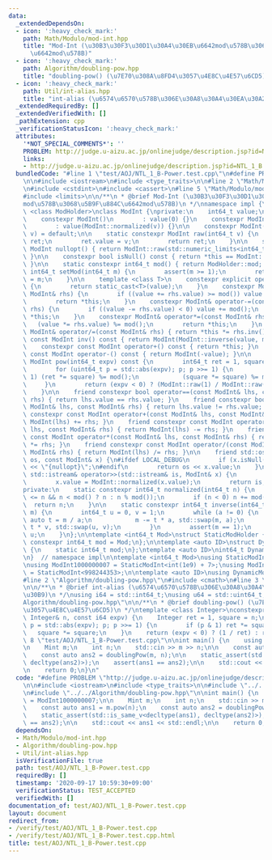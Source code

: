 ```yaml
---
data:
  _extendedDependsOn:
  - icon: ':heavy_check_mark:'
    path: Math/Modulo/mod-int.hpp
    title: "Mod-Int (\u30B3\u30F3\u30D1\u30A4\u30EB\u6642mod\u578B\u3068\u5B9F\u884C\
      \u6642mod\u578B)"
  - icon: ':heavy_check_mark:'
    path: Algorithm/doubling-pow.hpp
    title: "doubling-pow() (\u7E70\u308A\u8FD4\u3057\u4E8C\u4E57\u6CD5)"
  - icon: ':heavy_check_mark:'
    path: Util/int-alias.hpp
    title: "int-alias (\u6574\u6570\u578B\u306E\u30A8\u30A4\u30EA\u30A2\u30B9)"
  _extendedRequiredBy: []
  _extendedVerifiedWith: []
  _pathExtension: cpp
  _verificationStatusIcon: ':heavy_check_mark:'
  attributes:
    '*NOT_SPECIAL_COMMENTS*': ''
    PROBLEM: http://judge.u-aizu.ac.jp/onlinejudge/description.jsp?id=NTL_1_B
    links:
    - http://judge.u-aizu.ac.jp/onlinejudge/description.jsp?id=NTL_1_B
  bundledCode: "#line 1 \"test/AOJ/NTL_1_B-Power.test.cpp\"\n#define PROBLEM \"http://judge.u-aizu.ac.jp/onlinejudge/description.jsp?id=NTL_1_B\"\
    \n\n#include <iostream>\n#include <type_traits>\n\n#line 2 \"Math/Modulo/mod-int.hpp\"\
    \n#include <cstdint>\n#include <cassert>\n#line 5 \"Math/Modulo/mod-int.hpp\"\n\
    #include <limits>\n\n/**\n * @brief Mod-Int (\u30B3\u30F3\u30D1\u30A4\u30EB\u6642\
    mod\u578B\u3068\u5B9F\u884C\u6642mod\u578B)\n */\nnamespace impl {\n\ntemplate\
    \ <class ModHolder>\nclass ModInt {\nprivate:\n    int64_t value;\n\npublic:\n\
    \    constexpr ModInt()\n        : value(0) {}\n    constexpr ModInt(int64_t v)\n\
    \        : value(ModInt::normalized(v)) {}\n\n    constexpr ModInt(const ModInt&\
    \ v) = default;\n\n    static constexpr ModInt raw(int64_t v) {\n        ModInt\
    \ ret;\n        ret.value = v;\n        return ret;\n    }\n\n    static constexpr\
    \ ModInt nullopt() { return ModInt::raw(std::numeric_limits<int64_t>::min());\
    \ }\n\n    constexpr bool isNull() const { return *this == ModInt::nullopt();\
    \ }\n\n    static constexpr int64_t mod() { return ModHolder::mod; }\n\n    static\
    \ int64_t setMod(int64_t m) {\n        assert(m >= 1);\n        return ModHolder::mod\
    \ = m;\n    }\n\n    template <class T>\n    constexpr explicit operator T() const\
    \ {\n        return static_cast<T>(value);\n    }\n    constexpr ModInt& operator+=(const\
    \ ModInt& rhs) {\n        if ((value += rhs.value) >= mod()) value -= mod();\n\
    \        return *this;\n    }\n    constexpr ModInt& operator-=(const ModInt&\
    \ rhs) {\n        if ((value -= rhs.value) < 0) value += mod();\n        return\
    \ *this;\n    }\n    constexpr ModInt& operator*=(const ModInt& rhs) {\n     \
    \   (value *= rhs.value) %= mod();\n        return *this;\n    }\n    constexpr\
    \ ModInt& operator/=(const ModInt& rhs) { return *this *= rhs.inv(); }\n    constexpr\
    \ const ModInt inv() const { return ModInt(ModInt::inverse(value, mod())); }\n\
    \    constexpr const ModInt operator+() const { return *this; }\n    constexpr\
    \ const ModInt operator-() const { return ModInt(-value); }\n\n    constexpr const\
    \ ModInt pow(int64_t expv) const {\n        int64_t ret = 1, square = value;\n\
    \        for (uint64_t p = std::abs(expv); p; p >>= 1) {\n            if (p &\
    \ 1) (ret *= square) %= mod();\n            (square *= square) %= mod();\n   \
    \     }\n        return (expv < 0) ? (ModInt::raw(1) / ModInt::raw(ret)) : ModInt::raw(ret);\n\
    \    }\n\n    friend constexpr bool operator==(const ModInt& lhs, const ModInt&\
    \ rhs) { return lhs.value == rhs.value; }\n    friend constexpr bool operator!=(const\
    \ ModInt& lhs, const ModInt& rhs) { return lhs.value != rhs.value; }\n    friend\
    \ constexpr const ModInt operator+(const ModInt& lhs, const ModInt& rhs) { return\
    \ ModInt(lhs) += rhs; }\n    friend constexpr const ModInt operator-(const ModInt&\
    \ lhs, const ModInt& rhs) { return ModInt(lhs) -= rhs; }\n    friend constexpr\
    \ const ModInt operator*(const ModInt& lhs, const ModInt& rhs) { return ModInt(lhs)\
    \ *= rhs; }\n    friend constexpr const ModInt operator/(const ModInt& lhs, const\
    \ ModInt& rhs) { return ModInt(lhs) /= rhs; }\n\n    friend std::ostream& operator<<(std::ostream&\
    \ os, const ModInt& x) {\n#ifdef LOCAL_DEBUG\n        if (x.isNull()) return os\
    \ << \"{nullopt}\";\n#endif\n        return os << x.value;\n    }\n\n    friend\
    \ std::istream& operator>>(std::istream& is, ModInt& x) {\n        is >> x.value;\n\
    \        x.value = ModInt::normalized(x.value);\n        return is;\n    }\n\n\
    private:\n    static constexpr int64_t normalized(int64_t n) {\n        n = (-mod()\
    \ <= n && n < mod() ? n : n % mod());\n        if (n < 0) n += mod();\n      \
    \  return n;\n    }\n\n    static constexpr int64_t inverse(int64_t a, int64_t\
    \ m) {\n        int64_t u = 0, v = 1;\n        while (a != 0) {\n            const\
    \ auto t = m / a;\n            m -= t * a, std::swap(m, a);\n            u -=\
    \ t * v, std::swap(u, v);\n        }\n        assert(m == 1);\n        return\
    \ u;\n    }\n};\n\ntemplate <int64_t Mod>\nstruct StaticModHolder {\n    static\
    \ constexpr int64_t mod = Mod;\n};\n\ntemplate <auto ID>\nstruct DynamicModHolder\
    \ {\n    static int64_t mod;\n};\ntemplate <auto ID>\nint64_t DynamicModHolder<ID>::mod;\n\
    \n}  // namespace impl\n\ntemplate <int64_t Mod>\nusing StaticModInt = impl::ModInt<impl::StaticModHolder<Mod>>;\n\
    \nusing ModInt1000000007 = StaticModInt<int(1e9) + 7>;\nusing ModInt998244353\
    \ = StaticModInt<998244353>;\n\ntemplate <auto ID>\nusing DynamicModInt = impl::ModInt<impl::DynamicModHolder<ID>>;\n\
    #line 2 \"Algorithm/doubling-pow.hpp\"\n#include <cmath>\n#line 3 \"Util/int-alias.hpp\"\
    \n\n/**\n * @brief int-alias (\u6574\u6570\u578B\u306E\u30A8\u30A4\u30EA\u30A2\
    \u30B9)\n */\nusing i64 = std::int64_t;\nusing u64 = std::uint64_t;\n#line 4 \"\
    Algorithm/doubling-pow.hpp\"\n\n/**\n * @brief doubling-pow() (\u7E70\u308A\u8FD4\
    \u3057\u4E8C\u4E57\u6CD5)\n */\ntemplate <class Integer>\nconstexpr Integer doublingPow(const\
    \ Integer& n, const i64 expv) {\n    Integer ret = 1, square = n;\n    for (u64\
    \ p = std::abs(expv); p; p >>= 1) {\n        if (p & 1) ret *= square;\n     \
    \   square *= square;\n    }\n    return (expv < 0) ? (1 / ret) : ret;\n}\n#line\
    \ 8 \"test/AOJ/NTL_1_B-Power.test.cpp\"\n\nint main() {\n    using Mint = ModInt1000000007;\n\
    \n    Mint m;\n    int n;\n    std::cin >> m >> n;\n\n    const auto ans1 = m.pow(n);\n\
    \    const auto ans2 = doublingPow(m, n);\n\n    static_assert(std::is_same_v<decltype(ans1),\
    \ decltype(ans2)>);\n    assert(ans1 == ans2);\n\n    std::cout << ans1 << std::endl;\n\
    \n    return 0;\n}\n"
  code: "#define PROBLEM \"http://judge.u-aizu.ac.jp/onlinejudge/description.jsp?id=NTL_1_B\"\
    \n\n#include <iostream>\n#include <type_traits>\n\n#include \"../../Math/Modulo/mod-int.hpp\"\
    \n#include \"../../Algorithm/doubling-pow.hpp\"\n\nint main() {\n    using Mint\
    \ = ModInt1000000007;\n\n    Mint m;\n    int n;\n    std::cin >> m >> n;\n\n\
    \    const auto ans1 = m.pow(n);\n    const auto ans2 = doublingPow(m, n);\n\n\
    \    static_assert(std::is_same_v<decltype(ans1), decltype(ans2)>);\n    assert(ans1\
    \ == ans2);\n\n    std::cout << ans1 << std::endl;\n\n    return 0;\n}\n"
  dependsOn:
  - Math/Modulo/mod-int.hpp
  - Algorithm/doubling-pow.hpp
  - Util/int-alias.hpp
  isVerificationFile: true
  path: test/AOJ/NTL_1_B-Power.test.cpp
  requiredBy: []
  timestamp: '2020-09-17 10:59:30+09:00'
  verificationStatus: TEST_ACCEPTED
  verifiedWith: []
documentation_of: test/AOJ/NTL_1_B-Power.test.cpp
layout: document
redirect_from:
- /verify/test/AOJ/NTL_1_B-Power.test.cpp
- /verify/test/AOJ/NTL_1_B-Power.test.cpp.html
title: test/AOJ/NTL_1_B-Power.test.cpp
---
```

